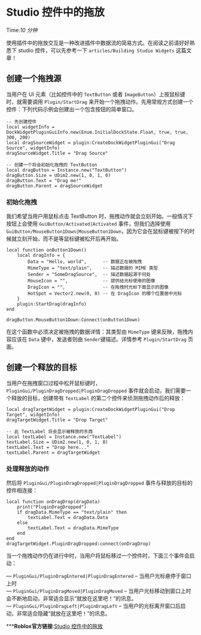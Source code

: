# Studio 控件中的拖放 
Time:<em>10  分钟</em>

使用插件中的拖放交互是一种改进插件中数据流的简易方式。在阅读之前请好好熟悉下 studio 控件，可以先参考一下 `articles/Building Studio Widgets` 这篇文章！

## 创建一个拖拽源

当用户在 UI 元素（比如控件中的 `TextButton` 或者 `ImageButton`）上按鼠标键时，就需要调用 `Plugin/StartDrag` 来开始一个拖拽动作。先用常规方式创建一个控件：下列代码示例会创建出一个包含按钮的简单窗口。
    
    
    -- 先创建控件
    local widgetInfo = DockWidgetPluginGuiInfo.new(Enum.InitialDockState.Float, true, true, 300, 200)
    local dragSourceWidget = plugin:CreateDockWidgetPluginGui("Drag Source", widgetInfo)
    dragSourceWidget.Title = "Drag Source"
    
    -- 创建一个将会初始化拖拽的 TextButton
    local dragButton = Instance.new("TextButton")
    dragButton.Size = UDim2.new(1, 0, 1, 0)
    dragButton.Text = "Drag me!"
    dragButton.Parent = dragSourceWidget
    

### 初始化拖拽

我们希望当用户用鼠标点击 TextButton 时，拖拽动作就会立刻开始。一般情况下按钮上会使用 `GuiButton/Activated|Activated` 事件，但我们选择使用 `GuiButton/MouseButton1Down|MouseButton1Down`，因为它会在鼠标键被按下的时候就立刻开始，而不是等鼠标键被松开后再开始。
    
    
    local function onButton1Down()
    	local dragInfo = {
    		Data = "Hello, world",      -- 数据正在被拖拽
    		MimeType = "text/plain",    -- 描述数据的 MIME 类型
    		Sender = "SomeDragSource",  -- 描述数据起源于何处
    		MouseIcon = "",             -- 提供给光标使用的图像
    		DragIcon = "",              -- 在拖拽时光标下面显示的图像
    		HotSpot = Vector2.new(0, 0) -- 在 DragIcon 的哪个位置居中光标
    	}
    	plugin:StartDrag(dragInfo)
    end
    
    dragButton.MouseButton1Down:Connect(onButton1Down)
    

在这个函数中必须决定被拖拽的数据详情：其类型由 `MimeType` 键来反映，拖拽内容应该在 `Data` 键中，发送者则由 `Sender`键描述。详情参考 `Plugin/StartDrag` 页面。

## 创建一个释放的目标

当用户在拖拽窗口过程中松开鼠标键时，`PluginGui/PluginDragDropped|PluginDragDropped` 事件就会启动，我们需要一个释放的目标，创建带有 `TextLabel` 的第二个控件来侦测拖拽动作后的释放：
    
    
    local dragTargetWidget = plugin:CreateDockWidgetPluginGui("Drop Target", widgetInfo)
    dragTargetWidget.Title = "Drop Target"
    
    -- 此 TextLabel 将会显示被释放的东西
    local textLabel = Instance.new("TextLabel")
    textLabel.Size = UDim2.new(1, 0, 1, 0)
    textLabel.Text = "Drop here..."
    textLabel.Parent = dragTargetWidget
    

### 处理释放的动作

然后将 `PluginGui/PluginDragDropped|PluginDragDropped` 事件与释放的目标的控件相连接：
    
    
    local function onDragDrop(dragData)
    	print("PluginDragDropped")
    	if dragData.MimeType == "text/plain" then
    		textLabel.Text = dragData.Data
    	else
    		textLabel.Text = dragData.MimeType
    	end
    end
    dragTargetWidget.PluginDragDropped:connect(onDragDrop)
    

当一个拖拽动作仍在进行中时，当用户将鼠标移过一个控件时，下面三个事件会启动：

— `PluginGui/PluginDragEntered|PluginDragEntered` – 当用户光标悬停于窗口上时  
— `PluginGui/PluginDragMoved|PluginDragMoved` – 当用户光标移动到窗口上时会不断地启动，非常适合显示“就放在这里吧！”的讯息。  
— `PluginGui/PluginDragLeft|PluginDragLeft` – 当用户的光标离开窗口后启动，非常适合隐藏“就放在这里吧！”的讯息。



***__Roblox官方链接__:[Studio 控件中的拖放](https://developer.roblox.com/zh-cn/articles/drag-and-drop-in-studio-widgets)